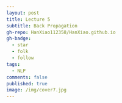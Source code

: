 ```yaml
---
layout: post
title: Lecture 5
subtitle: Back Propagation
gh-repo: HanXiao112358/HanXiao.github.io
gh-badge:
  - star
  - folk
  - follow
tags:
  - NLP
comments: false
published: true
image: /img/cover7.jpg
---
```


<script type="text/javascript" src="http://cdn.mathjax.org/mathjax/latest/MathJax.js?config=default\></script>

# Back Propagation

## From one-layer to multi layer neural networks
### Two layer neural nets and full backprop
![](../img/Lecture5/twolayer.png)
- 要最大化最后的score值

### Backprop
$$
\begin{aligned}
s &= U^Tf(W^{(2)}f(W^{(1)}x+b^{(1)})+b^{(2)})\\
& = U^Tf(W^{(2)}a^{(2)}+b^{(2)})\\
& = U^Ta^{(3)}\\
\frac{\partial s}{\partial W_{ij}}& = U_if'(z_i)x_j\\
&=\delta_i x_j\\
\frac{\partial s}{\partial W_{ij}^{(2)}}& = U_if'(z_i^{(3)})a_j^{(2)}\\
&=\delta_i^{(3)} a_j^{(2)}\\
In\ matrix\ notation:\\ \frac{\partial s}{\partial W^{(2)}} &= \delta^{(3)} a^{(2)T}\\
where\ \ \delta^{(3)} &= U\bigotimes f'(z^{(3)})\ \ (element-wise \ \ product)
\end{aligned}
$$
![](../img/Lecture4/deriving.png)
![](../img/Lecture5/final.png)

## 4 descriptions and viewpoints of backprop
### Functions as circuits
- 局部误差，全局误差
- 局部梯度，全局梯度
- Chain Rule
- 对于每一个节点，都要计算它的局部梯度，然后乘上上面传下来的梯度信号
![](../img/Lecture5/3.png)
![](../img/Lecture5/4.png)

- $\displaystyle\frac{d\sigma(x)}{dx} = \frac{e^{-x}}{(1+e^{-x})^2} = \left(\frac{1+e^{-x}-1}{1+e^{-x}}\right)\left(\frac{1}{1+e^{-x}}\right) = (1-\sigma(x))\sigma(x)$

  ![](../img/Lecture5/5.png)
  ![](../img/Lecture5/6.png)


### The high-level flowgraph
- Flow graph: any directed acyclic graph
  - node = conputation result
  - arc = conputation dependency
  
- $\{y_1, y_2, ...\ y_n\} = seccessors\ of\ x$
- $\displaystyle\frac{\partial z}{\partial x} = \sum_{i=1}^n\frac{\partial z}{\partial y_i}\frac{\partial y_i}{\partial x}$
  
  ![](../img/Lecture5/7.png)

### The actual error signals in neural nets
- ![](../img/Lecture5/9.png)
- ![](../img/Lecture5/10.png)
- reusing the $\delta^{(3)}$ for downstream updates
- Moving error vector across affine transformation simply requires multiplication with the transpose of forward matrix
- Notice that the dimensions will line up perfectly too.
  ![](../img/Lecture5/11.png)
- Moving error vector across point-wise non-linearity repuires point-wise multiplication with local gradient of the non-linearity



### Problems
1. 这个score到底是啥
2. 是根据什么确定最终分类结果的
3. 第四讲前半部分的矩阵维度
4. 有一个偏导搞不懂